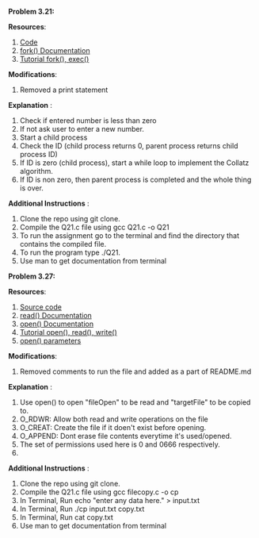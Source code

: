 **Problem 3.21:**

**Resources**: 
1. [Code](https://github.com/SeanStaz/theCollatzConjecture.c)
2. [fork() Documentation](https://man7.org/linux/man-pages/man2/fork.2.html) 
3. [Tutorial fork(), exec()](https://www.youtube.com/watch?v=IFEFVXvjiHY)


**Modifications**:
1. Removed a print statement

 **Explanation** :
 1. Check if entered number is less than zero
 2. If not ask user to enter a new number.
 3. Start a child process
 4. Check the ID (child process returns 0, parent process returns child process ID)
 5. If ID is zero (child process), start a while loop to implement the Collatz algorithm.
 6. If ID is non zero, then parent process is completed and the whole thing is over.

 **Additional Instructions** :
1. Clone the repo using git clone.
2. Compile the Q21.c file using gcc Q21.c -o Q21
3. To run the assignment go to the terminal and find the directory that contains the compiled file. 
4. To run the program type ./Q21.
5. Use man to get documentation from terminal

**Problem 3.27:**

**Resources**: 
1. [Source code](https://github.com/manojkmeena/OS-Project) 
2. [read() Documentation](https://man7.org/linux/man-pages/man2/read.2.html)
3. [open() Documentation](https://man7.org/linux/man-pages/man2/open.2.html)
4. [Tutorial open(), read(), write()](https://www.youtube.com/watch?v=dP3N8g7h8gY)
5. [open() parameters](https://stackoverflow.com/questions/2245193/why-does-open-create-my-file-with-the-wrong-permissions )

**Modifications**:
1. Removed comments to run the file and added as a part of README.md

**Explanation** :
1. Use open() to open "fileOpen" to be read and "targetFile" to be copied to.
2. O_RDWR: Allow both read and write operations on the file
3. O_CREAT: Create the file if it doen't exist before opening.
4. O_APPEND: Dont erase file contents everytime it's used/opened.
5. The set of permissions used here is 0 and 0666 respectively.
6. 

**Additional Instructions** :
1. Clone the repo using git clone.
2. Compile the Q21.c file using gcc filecopy.c -o cp
3. In Terminal, Run echo "enter any data here." > input.txt
3. In Terminal, Run ./cp input.txt copy.txt
4. In Terminal, Run cat copy.txt
5. Use man to get documentation from terminal